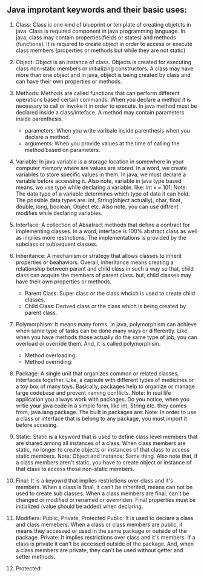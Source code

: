 ## Java improtant keywords and their basic uses:
 
1. Class: Class is one kind of blueprint or template of creating objetcts in java. Class is required component in java programming language. In java, class may contain properties(fields or states) and methods (functions). It is required to create object in order to access or execute class members (properties or methods but while they are not static)

2. Object: Object is an instance of class. Objects is created for executing class non-static members or initializing constructors. A class may have more than one object and in java, object is being created by class and can have their own properties or methods.

3. Methods: Methods are called functions that can perform different operations based certain commands. When you declare a method it is necessary to call or invoke it in order to execute. In java method must be declared inside a class/inteface. A method may contain parameters inside parenthesis. 
   - parameters: When you write varibale inside parenthesis when you declare a method.
    - arguments: When you provide values at the time of calling the method based on parameters.

4. Variable: In java variable is a storage location in somewhere in your computer memory where are values are stored. In a word, we create variables to store specific values in them. In java, we must declare a  variable before accessing it. Also note, variable in java type based means, we use type while declaring a variable. 
like: int x = 101;
Note: The data type of a variable determines which type of data it can hold. 
The possible data types are: int, String(object actually), char, float, double, long, boolean, Object etc.
Also note, you can use diffrent modifies while declaring variables.

5. Interface: A collection of Absatract methods that define a contract for implementing classes. In a word, interface is 100% abstract class as well as implies more restrictions.
The implementations is provided by the subclass or subsequent classes.

6. Inheritance: A mechanism or strategy that allows classes to inherit properties or beahaviors. Overall, inheritance means creating a relationship between parant and child class in such a way so that, child class can acquire the members of parent class. but, child classes may have their own properties or methods.
    - Parent Class: Super class or the class whcich is used to create child classes.
    - Child Class: Derived class or the class which is being created by parent class.


7. Polymorphism: It means many forms. In java, polymorphism can achieve when same type of tasks can be done many ways or differently. Like, when you have methods those actually do the same type of job, you can overload or override them. And, it is called polymorphism.
    - Method overloading: 
    - Method overriding:

8. Package: A single unit that organizes common or related classes, interfaces together. Like, a capsule with different types of medicines or a toy box of many toys. Basically, packages help to organize or manage large codebase and prevent naming conflicts.
Note: In real life application you always work with packages. Do you notice, when you wrtie your java code in a simple form, like int, String etc. they comes from, java.lang package. The built in packages are: 
Note: In order to use a class or interface that is belong to any package, you must import it before accesing.

9. Static: Static is a keyword that is used to define class level members that are shared among all instances of a class. When class members are static, no longer to create objects or instances of that class to access static members.
Note: Object and Instance: Same thing. Also note that, if a class members aren't static, you have to create object or instance of that class to access those non-static members. 

10. Final: It is a keyowrd that implies restrictions over class and it's members. When a class is final, it can't be inherited, means can not be used to create sub classes. When a class members are final, can't be changed or modified or renamed or overrriden. Final properties must be initialized (value should be added) when declaring.

11. Modifiers: Public, Private, Protected
Public: It is used to declare a class and class memebers. When a class or class members are public, it means they accessed or used in the same package or outside of the package. 
Private: It implies restrictions over class and it's members. If a class is private it can't be accessed outside of the package. And, when a class members are private, they can't be used without getter and setter methods.

12. Protected: 
